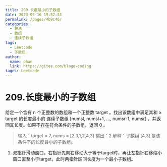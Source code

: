 ```yaml
---
title: 209.长度最小的子数组
date: 2023-05-16 19:52:33
permalink: /pages/4b9c46/
categories: 
  - 算法
  - 数组
  - 连续子数组
tags: 
  - Leetcode
  - 子数组
author: 
  name: phan
  link: https://gitee.com/blage-coding
tages: Leetcode
---
```

# 209.长度最小的子数组

给定一个含有 n 个正整数的数组和一个正整数 target 。找出该数组中满足其和 ≥ target 的长度最小的 连续子数组 [numsl, numsl+1, ..., numsr-1, numsr] ，并返回其长度。如果不存在符合条件的子数组，返回 0 。

> 输入：target = 7, nums = [2,3,1,2,4,3]
> 输出：2
> 解释：子数组 [4,3] 是该条件下的长度最小的子数组。

1. 双指针滑动窗口。右指针先向右移动大于等于target时，再让左指针右移缩小窗口直至小于target，此时两指针区间长度为一个最小子数组。